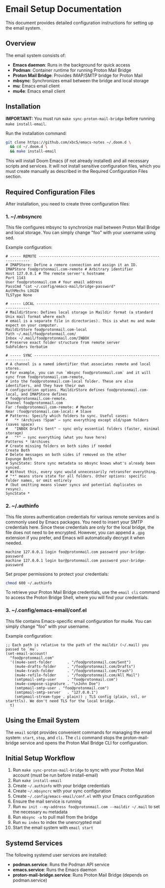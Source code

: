 # Email Setup Documentation

This document provides detailed configuration instructions for setting up the email system.

## Overview

The email system consists of:
- **Emacs daemon**: Runs in the background for quick access
- **Podman**: Container runtime for running Proton Mail Bridge
- **Proton Mail Bridge**: Provides IMAP/SMTP bridge for Proton Mail
- **mbsync**: Synchronizes email between the bridge and local storage
- **mu**: Emacs email client
- **mu4e**: Emacs email client

## Installation

**IMPORTANT:** You must run `make sync-proton-mail-bridge` before running `make install-email`.

Run the installation command:

```bash
git clone https://github.com/xbc5/emacs-notes ~/.doom.d \
  && cd ~/.doom.d \
  && make install-email
```

This will install Doom Emacs (if not already installed) and all necessary scripts and services. It will not install sensitive configuration files, which you must create manually as described in the Required Configuration Files section.

## Required Configuration Files

After installation, you need to create three configuration files:

### 1. ~/.mbsyncrc

This file configures mbsync to synchronize mail between Proton Mail Bridge and local storage. You can simply change "foo" with your username using sed.

Example configuration:

```
# ----- REMOTE ------------------------------------------------------------------
# IMAPStore: Define a remore connection and assign it an ID.
IMAPStore foo@protonmail.com-remote # Arbitrary identifier
Host 127.0.0.1 # The remote server's hostname
Port 1143
User foo@protonmail.com # Your email address
PassCmd "cat ~/.config/emacs-mail/bridge-password"
AuthMechs LOGIN
TLSType None

# ----- LOCAL -------------------------------------------------------------------
# MaildirStore: Defines local storage in Maildir format (a standard Unix mail format where each
# email is a separate file in directories). This is what mu and mu4e expect on your computer.
MaildirStore foo@protonmail.com-local
Path ~/.mail/foo@protonmail.com/
Inbox ~/.mail/foo@protonmail.com/INBOX
# Preserve exact folder structure from remote server
SubFolders Verbatim

# ----- SYNC --------------------------------------------------------------------
# A channel is a named identifier that associates remote and local stores.
# For example, you can run `mbsync foo@protonmail.com` and it will sync from foo@protonmail.com-remote,
# into the foo@protonmail.com-local folder. These are also identifiers, and they have their own
# configuration options. MaildirStore defines foo@protonmail.com-local, and IMAPStore defines
# foo@protonmail.com-remote.
Channel foo@protonmail.com
Far :foo@protonmail.com-remote: # Master
Near :foo@protonmail.com-local: # Slave
# Patterns: Specify which folders to sync. Useful cases:
#   "* !Archives !Spam" — sync everything except old/spam folders (saves space)
#   "INBOX Drafts Sent" — sync only essential folders (faster, minimal storage)
#   "*" — sync everything (what you have here)
Patterns * !Archives
# Create missing folders on both sides if needed
Create Both
# Delete messages on both sides if removed on the other
Expunge Both
# SyncState: Store sync metadata so mbsync knows what's already been synced.
# Without this, every sync would unnecessarily retransfer everything.
# "*" means store state for all folders. Other options: specific folder names, or omit entirely
# (but omitting means slower syncs and potential duplicates on resync).
SyncState *
```

### 2. ~/.authinfo

This file stores authentication credentials for various remote services and is commonly used by Emacs packages. You need to insert your SMTP credentials here. Since these credentials are only for the local bridge, the file does not need to be encrypted. However, you can append a `.gpg` extension if you prefer, and Emacs will automatically decrypt it when needed.

```
machine 127.0.0.1 login foo@protonmail.com password your-bridge-password
machine 127.0.0.1 login bar@protonmail.com password your-bridge-password
```

Set proper permissions to protect your credentials:

```bash
chmod 600 ~/.authinfo
```

To retrieve your Proton Mail Bridge credentials, use the `email cli` command to access the Proton Bridge Shell, where you will find your credentials.

### 3. ~/.config/emacs-email/conf.el

This file contains Emacs-specific email configuration for mu4e. You can simply change "foo" with your username.

Example configuration:

```elisp
;; Each path is relative to the path of the maildir (~/.mail) you passed to `mu`.
(set-email-account!
  "foo@protonmail.com"
  '((mu4e-sent-folder       . "/foo@protonmail.com/Sent")
    (mu4e-drafts-folder     . "/foo@protonmail.com/Drafts")
    (mu4e-trash-folder      . "/foo@protonmail.com/Trash")
    (mu4e-refile-folder     . "/foo@protonmail.com/All Mail")
    (smtpmail-smtp-user     . "foo@protonmail.com")
    (mu4e-compose-signature . "\nJohn Doe")
    (smtpmail-smtp-user . "foo@protonmail.com")
    (smtpmail-smtp-server   . "127.0.0.1")
    (smtpmail-stream-type . plain)) ; TLS config (plain, ssl, or starttls). We don't need TLS for the local bridge.
  t)
```

## Using the Email System

The `email` script provides convenient commands for managing the email system: `start`, `stop`, and `cli`. The `cli` command stops the proton-mail-bridge service and opens the Proton Mail Bridge CLI for configuration.

## Initial Setup Workflow

1. Run `make sync-proton-mail-bridge` to sync with your Proton Mail account (must be run before install-email)
2. Run `make install-email`
3. Create `~/.authinfo` with your bridge credentials
4. Create `~/.mbsyncrc` with your sync configuration
5. Create `~/.config/emacs-email/conf.el` with your Emacs configuration
6. Ensure the mail service is running
7. Run `mu init --my-address foo@protonmail.com --maildir ~/.mail` to set the necessary `mu` metadata
8. Run `mbsync -a` to pull mail from the bridge
9. Run `mu index` to index the unencrypted mail
10. Start the email system with `email start`

## Systemd Services

The following systemd user services are installed:

- **podman.service**: Runs the Podman API service
- **emacs.service**: Runs the Emacs daemon
- **proton-mail-bridge.service**: Runs Proton Mail Bridge (depends on podman.service)

